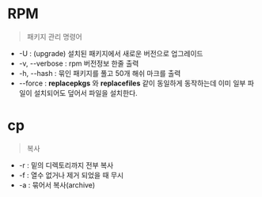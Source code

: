 # RPM 
> 패키지 관리 명령어
- -U : (upgrade) 설치된 패키지에서 새로운 버전으로 업그레이드
- -v, --verbose : rpm 버전정보 한줄 출력
- -h, --hash : 묶인 패키지를 풀고 50개 해쉬 마크를 출력
- --force : **replacepkgs** 와 **replacefiles** 같이 동일하게 동작하는데 이미 일부 파일이 설치되어도 덮어서 파일을 설치한다.

# cp
> 복사
- -r : 밑의 디렉토리까지 전부 복사
- -f : 열수 없거나 제거 되었을 때 무시
- -a : 묶어서 복사(archive)